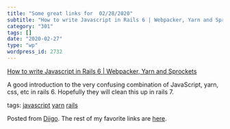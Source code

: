 ```yaml
---
title: "Some great links for  02/28/2020"
subtitle: "How to write Javascript in Rails 6 | Webpacker, Yarn and Sprockets"
category: "301"
tags: []
date: "2020-02-27"
type: "wp"
wordpress_id: 2732
---
```

[How to write Javascript in Rails 6 | Webpacker, Yarn and Sprockets](https://blog.capsens.eu/how-to-write-javascript-in-rails-6-webpacker-yarn-and-sprockets-cdf990387463) 

A good introduction to the very confusing combination of JavaScript, yarn, css, etc in rails 6. Hopefully they will clean this up in rails 7. 

 tags: [javascript](https://www.diigo.com/user/pitosalas/javascript) [yarn](https://www.diigo.com/user/pitosalas/yarn) [rails](https://www.diigo.com/user/pitosalas/rails)

Posted from [Diigo](https://www.diigo.com). The rest of my favorite links are [here](https://www.diigo.com/user/pitosalas).